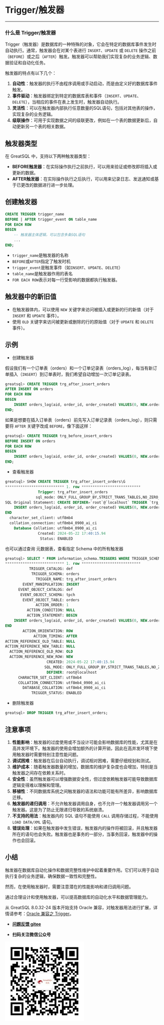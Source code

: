 # Trigger/触发器
---


### 什么是 Trigger/触发器

Trigger（触发器）是数据库的一种特殊的对象，它会在特定的数据库事件发生时自动执行。通常，触发器会在对某个表进行 `INSERT`、`UPDATE` 或 `DELETE` 操作之前（`BEFORE`）或之后（`AFTER`）触发。触发器可以帮助我们实现复杂的业务逻辑、数据验证和自动化任务。

触发器的特点有以下几个：
1. **自动性**：触发器的执行不由程序调用或手动启动，而是由定义好的数据库事件触发。
2. **事件驱动**：触发器绑定到特定的数据库表和事件（`INSERT`、`UPDATE`、`DELETE`），当相应的事件在表上发生时，触发器自动执行。
3. **灵活性**：可以在触发器内部执行任意数量的SQL语句，包括对其他表的操作，实现复杂的业务逻辑。
4. **级联操作**：可用于实现数据之间的级联更改，例如在一个表的数据更新后，自动更新另一个表的相关数据。

## 触发器类型

在 GreatSQL 中，支持以下两种触发器类型：
- **BEFORE触发器**：在实际操作执行之前执行，可以用来验证或修改即将插入或更新的数据。
- **AFTER触发器**：在实际操作执行之后执行，可以用来记录日志、发送通知或基于已更改的数据进行进一步处理。

## 创建触发器

```sql
CREATE TRIGGER trigger_name
BEFORE | AFTER trigger_event ON table_name
FOR EACH ROW
BEGIN
    -- 触发器主体逻辑，可以包含多条SQL语句
    ...
END;
```

- `trigger_name`是触发器的名称
- `BEFORE`或`AFTER`指定了触发时机
- `trigger_event`是触发事件（如`INSERT`、`UPDATE`、`DELETE`）
- `table_name`是触发器作用的表名
- `FOR EACH ROW`表示对每一行受影响的数据都执行触发器。

## 触发器中的新旧值

- 在触发器体内，可以使用 `NEW` 关键字来访问被插入或更新的行的新值（对于 `INSERT` 和 `UPDATE` 事件）。
- 使用 `OLD` 关键字来访问被更新或删除的行的原始值（对于 `UPDATE` 和 `DELETE` 事件）。

## 示例

- 创建触发器

假设我们有一个订单表（orders）和一个订单记录表（orders_log），每当有新订单插入（`INSERT`）到订单表时，我们希望自动增加一次订单记录表。

```sql
greatsql> CREATE TRIGGER trg_after_insert_orders
AFTER INSERT ON orders
FOR EACH ROW
BEGIN
    INSERT orders_log(aid, order_id, order_created) VALUES(0, NEW.order_id, NOW());
END;
```

如果是想要在插入订单表（orders）前先写入订单记录表（orders_log），则只需要将 `AFTER` 关键字改成 `BEFORE`，像下面这样：

```sql
greatsql> CREATE TRIGGER trg_before_insert_orders
BEFORE INSERT ON orders
FOR EACH ROW
BEGIN
    INSERT orders_log(aid, order_id, order_created) VALUES(0, NEW.order_id, NOW());
END;
```

- 查看触发器

```sql
greatsql> SHOW CREATE TRIGGER trg_after_insert_orders\G
*************************** 1. row ***************************
               Trigger: trg_after_insert_orders
              sql_mode: ONLY_FULL_GROUP_BY,STRICT_TRANS_TABLES,NO_ZERO_IN_DATE,NO_ZERO_DATE,ERROR_FOR_DIVISION_BY_ZERO,NO_ENGINE_SUBSTITUTION
SQL Original Statement: CREATE DEFINER=`root`@`localhost` TRIGGER `trg_after_insert_orders` AFTER INSERT ON `orders` FOR EACH ROW BEGIN
    INSERT orders_log(aid, order_id, order_created) VALUES(0, NEW.order_id, NOW());
END
  character_set_client: utf8mb4
  collation_connection: utf8mb4_0900_ai_ci
    Database Collation: utf8mb4_0900_ai_ci
               Created: 2024-05-22 17:40:15.94
                Status: ENABLED
```

也可以通过查询 元数据表，查看指定 Schema 中的所有触发器

```sql
greatsql> SELECT * FROM information_schema.TRIGGERS WHERE TRIGGER_SCHEMA = 'orders'\G
*************************** 1. row ***************************
           TRIGGER_CATALOG: def
            TRIGGER_SCHEMA: orders
              TRIGGER_NAME: trg_after_insert_orders
        EVENT_MANIPULATION: INSERT
      EVENT_OBJECT_CATALOG: def
       EVENT_OBJECT_SCHEMA: tpch
        EVENT_OBJECT_TABLE: orders
              ACTION_ORDER: 1
          ACTION_CONDITION: NULL
          ACTION_STATEMENT: BEGIN
    INSERT orders_log(aid, order_id, order_created) VALUES(0, NEW.order_id, NOW());
END
        ACTION_ORIENTATION: ROW
             ACTION_TIMING: AFTER
ACTION_REFERENCE_OLD_TABLE: NULL
ACTION_REFERENCE_NEW_TABLE: NULL
  ACTION_REFERENCE_OLD_ROW: OLD
  ACTION_REFERENCE_NEW_ROW: NEW
                   CREATED: 2024-05-22 17:40:15.94
                  SQL_MODE: ONLY_FULL_GROUP_BY,STRICT_TRANS_TABLES,NO_ZERO_IN_DATE,NO_ZERO_DATE,ERROR_FOR_DIVISION_BY_ZERO,NO_ENGINE_SUBSTITUTION
                   DEFINER: root@localhost
      CHARACTER_SET_CLIENT: utf8mb4
      COLLATION_CONNECTION: utf8mb4_0900_ai_ci
        DATABASE_COLLATION: utf8mb4_0900_ai_ci
            TRIGGER_STATUS: ENABLED
```

- 删除触发器

```sql
greatsql> DROP TRIGGER trg_after_insert_orders;
```


## 注意事项

1. **性能影响**：触发器的过度使用或不当设计可能会影响数据库的性能，尤其是在高并发环境下。触发器的使用会增加额外的计算开销，因此在高并发环境下使用触发器时需要特别注意性能问题。
2. **调试困难**：触发器在后台自动执行，调试相对困难，需要仔细规划和测试。
3. **维护成本**：随着触发器数量的增加，数据库的维护复杂度也会增加，特别是当触发器之间存在依赖关系时。
4. **安全性**：虽然触发器可以增强数据安全性，但过度依赖触发器可能导致数据库逻辑变得难以理解和管理。
5. **移植性**：不同数据库系统之间触发器的语法和功能可能有所差异，影响数据库迁移。
6. **触发器的递归调用**：不允许触发器调用自身，也不允许一个触发器调用另一个触发器。这是为了防止无限递归导致的系统崩溃。
7. **不支持的用法**：触发器内的 SQL 语句不能使用 `CALL` 调用存储过程，不能使用 `LOAD DATA/XML` 语句。
8. **错误处理**：如果在触发器中发生错误，触发器内的操作将被回滚，并且触发器所在的语句也会失败。触发器也是事务的一部分，当事务回滚，触发器中的操作也会回滚。

## 小结

触发器在数据库自动化操作和数据完整性维护中起着重要作用。它们可以用于自动执行复杂的业务逻辑，确保数据一致性和完整性。

然而，在使用触发器时，需要注意潜在的性能影响和递归调用问题。

通过合理设计和使用触发器，可以提高数据库的自动化水平和数据管理能力。

从 GreatSQL 8.0.32-24 版本开始支持 Oracle 兼容，对触发器用法进行扩展，详情请参考：[Oracle 兼容之 Trigger](../5-enhance/sql-compat/5-3-easyuse-ora-sp-trigger.md)。


- **[问题反馈 gitee](https://gitee.com/GreatSQL/GreatSQL-Manual/issues)**

- **扫码关注微信公众号**

![greatsql-wx](../greatsql-wx.jpg)
